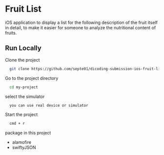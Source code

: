 # Fruit List

iOS application to display a list for the following description of the fruit itself in detail, to make it easier for someone to analyze the nutritional content of fruits.

## Run Locally

Clone the project

```bash
  git clone https://github.com/septe01/dicoding-submission-ios-fruit-list.git
```

Go to the project directory

```bash
  cd my-project
```

select the simulator

```bash
  you can use real device or simulator
```

Start the project

```bash
  cmd + r
```

package in this project

- alamofire
- swiftyJSON
